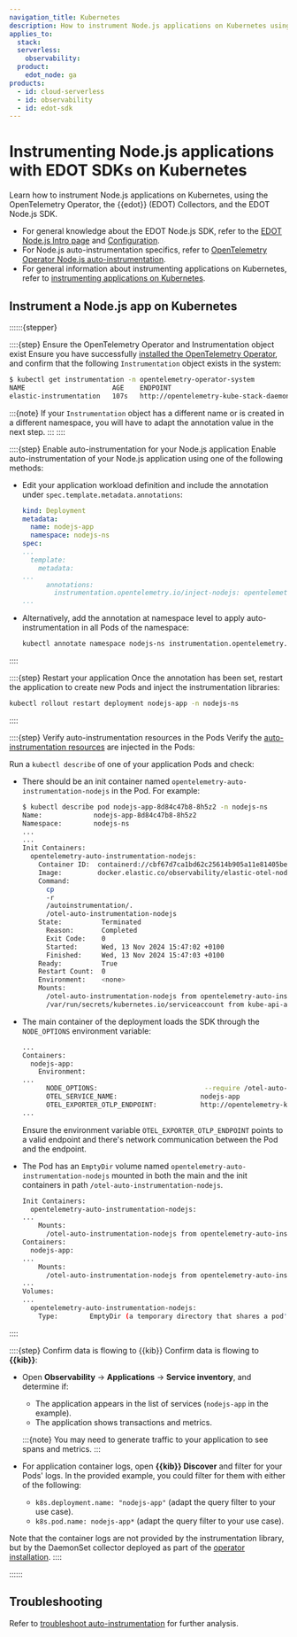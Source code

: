 ```yaml
---
navigation_title: Kubernetes
description: How to instrument Node.js applications on Kubernetes using the Elastic Distribution of OpenTelemetry (EDOT).
applies_to:
  stack:
  serverless:
    observability:
  product:
    edot_node: ga
products:
  - id: cloud-serverless
  - id: observability
  - id: edot-sdk
---
```


# Instrumenting Node.js applications with EDOT SDKs on Kubernetes

Learn how to instrument Node.js applications on Kubernetes, using the OpenTelemetry Operator, the {{edot}} (EDOT) Collectors, and the EDOT Node.js SDK.

- For general knowledge about the EDOT Node.js SDK, refer to the [EDOT Node.js Intro page](../index.md) and [Configuration](../configuration.md).
- For Node.js auto-instrumentation specifics, refer to [OpenTelemetry Operator Node.js auto-instrumentation](https://opentelemetry.io/docs/kubernetes/operator/automatic/#nodejs).
- For general information about instrumenting applications on Kubernetes, refer to [instrumenting applications on Kubernetes](../../../use-cases/kubernetes/instrumenting-applications.md).

## Instrument a Node.js app on Kubernetes

::::::{stepper}

::::{step} Ensure the OpenTelemetry Operator and Instrumentation object exist
Ensure you have successfully [installed the OpenTelemetry Operator](../../../use-cases/kubernetes/deployment.md), and confirm that the following `Instrumentation` object exists in the system:

```bash
$ kubectl get instrumentation -n opentelemetry-operator-system
NAME                      AGE    ENDPOINT
elastic-instrumentation   107s   http://opentelemetry-kube-stack-daemon-collector.opentelemetry-operator-system.svc.cluster.local:4318
```

:::{note}
If your `Instrumentation` object has a different name or is created in a different namespace, you will have to adapt the annotation value in the next step.
:::
::::

::::{step} Enable auto-instrumentation for your Node.js application
Enable auto-instrumentation of your Node.js application using one of the following methods:

- Edit your application workload definition and include the annotation under `spec.template.metadata.annotations`:

  ```yaml
  kind: Deployment
  metadata:
    name: nodejs-app
    namespace: nodejs-ns
  spec:
  ...
    template:
      metadata:
  ...
        annotations:
          instrumentation.opentelemetry.io/inject-nodejs: opentelemetry-operator-system/elastic-instrumentation
  ...
  ```

- Alternatively, add the annotation at namespace level to apply auto-instrumentation in all Pods of the namespace:

  ```bash
  kubectl annotate namespace nodejs-ns instrumentation.opentelemetry.io/inject-nodejs=opentelemetry-operator-system/elastic-instrumentation
  ```
::::

::::{step} Restart your application
Once the annotation has been set, restart the application to create new Pods and inject the instrumentation libraries:

  ```bash
  kubectl rollout restart deployment nodejs-app -n nodejs-ns
  ```
::::

::::{step} Verify auto-instrumentation resources in the Pods
Verify the [auto-instrumentation resources](../../../use-cases/kubernetes/instrumenting-applications.md#how-auto-instrumentation-works) are injected in the Pods:

Run a `kubectl describe` of one of your application Pods and check:

- There should be an init container named `opentelemetry-auto-instrumentation-nodejs` in the Pod. For example:

  ```bash
  $ kubectl describe pod nodejs-app-8d84c47b8-8h5z2 -n nodejs-ns
  Name:             nodejs-app-8d84c47b8-8h5z2
  Namespace:        nodejs-ns
  ...
  ...
  Init Containers:
    opentelemetry-auto-instrumentation-nodejs:
      Container ID:  containerd://cbf67d7ca1bd62c25614b905a11e81405bed6fd215f2df21f84b90fd0279230b
      Image:         docker.elastic.co/observability/elastic-otel-node:0.5.0
      Command:
        cp
        -r
        /autoinstrumentation/.
        /otel-auto-instrumentation-nodejs
      State:          Terminated
        Reason:       Completed
        Exit Code:    0
        Started:      Wed, 13 Nov 2024 15:47:02 +0100
        Finished:     Wed, 13 Nov 2024 15:47:03 +0100
      Ready:          True
      Restart Count:  0
      Environment:    <none>
      Mounts:
        /otel-auto-instrumentation-nodejs from opentelemetry-auto-instrumentation-nodejs (rw)
        /var/run/secrets/kubernetes.io/serviceaccount from kube-api-access-swhn5 (ro)
  ```

- The main container of the deployment loads the SDK through the `NODE_OPTIONS` environment variable:

  ```bash
  ...
  Containers:
    nodejs-app:
      Environment:
  ...
        NODE_OPTIONS:                           --require /otel-auto-instrumentation-nodejs/autoinstrumentation.js
        OTEL_SERVICE_NAME:                     nodejs-app
        OTEL_EXPORTER_OTLP_ENDPOINT:           http://opentelemetry-kube-stack-daemon-collector.opentelemetry-operator-system.svc.cluster.local:4318
  ...
  ```

  Ensure the environment variable `OTEL_EXPORTER_OTLP_ENDPOINT` points to a valid endpoint and there's network communication between the Pod and the endpoint.

- The Pod has an `EmptyDir` volume named `opentelemetry-auto-instrumentation-nodejs` mounted in both the main and the init containers in path `/otel-auto-instrumentation-nodejs`.

  ```bash
  Init Containers:
    opentelemetry-auto-instrumentation-nodejs:
  ...
      Mounts:
        /otel-auto-instrumentation-nodejs from opentelemetry-auto-instrumentation-nodejs (rw)
  Containers:
    nodejs-app:
  ...
      Mounts:
        /otel-auto-instrumentation-nodejs from opentelemetry-auto-instrumentation-nodejs (rw)
  ...
  Volumes:
  ...
    opentelemetry-auto-instrumentation-nodejs:
      Type:        EmptyDir (a temporary directory that shares a pod's lifetime)
  ```
::::

::::{step} Confirm data is flowing to {{kib}}
Confirm data is flowing to **{{kib}}**:

- Open **Observability** → **Applications** → **Service inventory**, and determine if:
    - The application appears in the list of services (`nodejs-app` in the example).
    - The application shows transactions and metrics.

    :::{note}
    You may need to generate traffic to your application to see spans and metrics.
    :::

- For application container logs, open **{{kib}} Discover** and filter for your Pods' logs. In the provided example, you could filter for them with either of the following:
    - `k8s.deployment.name: "nodejs-app"` (adapt the query filter to your use case).
    - `k8s.pod.name: nodejs-app*` (adapt the query filter to your use case).

Note that the container logs are not provided by the instrumentation library, but by the DaemonSet collector deployed as part of the [operator installation](../../../use-cases/kubernetes/deployment.md).
::::

::::::

## Troubleshooting

Refer to [troubleshoot auto-instrumentation](../../../use-cases/kubernetes/instrumenting-applications.md#troubleshooting-auto-instrumentation) for further analysis.

